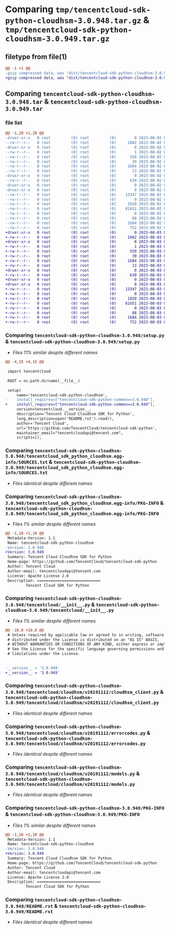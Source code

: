 # Comparing `tmp/tencentcloud-sdk-python-cloudhsm-3.0.948.tar.gz` & `tmp/tencentcloud-sdk-python-cloudhsm-3.0.949.tar.gz`

## filetype from file(1)

```diff
@@ -1 +1 @@
-gzip compressed data, was "dist/tencentcloud-sdk-python-cloudhsm-3.0.948.tar", last modified: Wed Aug  2 00:26:38 2023, max compression
+gzip compressed data, was "dist/tencentcloud-sdk-python-cloudhsm-3.0.949.tar", last modified: Thu Aug  3 00:23:02 2023, max compression
```

## Comparing `tencentcloud-sdk-python-cloudhsm-3.0.948.tar` & `tencentcloud-sdk-python-cloudhsm-3.0.949.tar`

### file list

```diff
@@ -1,20 +1,20 @@
-drwxr-xr-x   0 root         (0) root         (0)        0 2023-08-02 00:26:38.000000 tencentcloud-sdk-python-cloudhsm-3.0.948/
--rw-r--r--   0 root         (0) root         (0)     1082 2023-08-02 00:26:38.000000 tencentcloud-sdk-python-cloudhsm-3.0.948/setup.py
-drwxr-xr-x   0 root         (0) root         (0)        0 2023-08-02 00:26:38.000000 tencentcloud-sdk-python-cloudhsm-3.0.948/tencentcloud_sdk_python_cloudhsm.egg-info/
--rw-r--r--   0 root         (0) root         (0)        1 2023-08-02 00:26:38.000000 tencentcloud-sdk-python-cloudhsm-3.0.948/tencentcloud_sdk_python_cloudhsm.egg-info/dependency_links.txt
--rw-r--r--   0 root         (0) root         (0)      550 2023-08-02 00:26:38.000000 tencentcloud-sdk-python-cloudhsm-3.0.948/tencentcloud_sdk_python_cloudhsm.egg-info/SOURCES.txt
--rw-r--r--   0 root         (0) root         (0)       39 2023-08-02 00:26:38.000000 tencentcloud-sdk-python-cloudhsm-3.0.948/tencentcloud_sdk_python_cloudhsm.egg-info/requires.txt
--rw-r--r--   0 root         (0) root         (0)     1684 2023-08-02 00:26:38.000000 tencentcloud-sdk-python-cloudhsm-3.0.948/tencentcloud_sdk_python_cloudhsm.egg-info/PKG-INFO
--rw-r--r--   0 root         (0) root         (0)       13 2023-08-02 00:26:38.000000 tencentcloud-sdk-python-cloudhsm-3.0.948/tencentcloud_sdk_python_cloudhsm.egg-info/top_level.txt
-drwxr-xr-x   0 root         (0) root         (0)        0 2023-08-02 00:26:38.000000 tencentcloud-sdk-python-cloudhsm-3.0.948/tencentcloud/
--rw-r--r--   0 root         (0) root         (0)      630 2023-08-02 00:26:38.000000 tencentcloud-sdk-python-cloudhsm-3.0.948/tencentcloud/__init__.py
-drwxr-xr-x   0 root         (0) root         (0)        0 2023-08-02 00:26:38.000000 tencentcloud-sdk-python-cloudhsm-3.0.948/tencentcloud/cloudhsm/
-drwxr-xr-x   0 root         (0) root         (0)        0 2023-08-02 00:26:38.000000 tencentcloud-sdk-python-cloudhsm-3.0.948/tencentcloud/cloudhsm/v20191112/
--rw-r--r--   0 root         (0) root         (0)    13347 2023-08-02 00:26:38.000000 tencentcloud-sdk-python-cloudhsm-3.0.948/tencentcloud/cloudhsm/v20191112/cloudhsm_client.py
--rw-r--r--   0 root         (0) root         (0)        0 2023-08-02 00:26:38.000000 tencentcloud-sdk-python-cloudhsm-3.0.948/tencentcloud/cloudhsm/v20191112/__init__.py
--rw-r--r--   0 root         (0) root         (0)     1020 2023-08-02 00:26:38.000000 tencentcloud-sdk-python-cloudhsm-3.0.948/tencentcloud/cloudhsm/v20191112/errorcodes.py
--rw-r--r--   0 root         (0) root         (0)    81651 2023-08-02 00:26:38.000000 tencentcloud-sdk-python-cloudhsm-3.0.948/tencentcloud/cloudhsm/v20191112/models.py
--rw-r--r--   0 root         (0) root         (0)        0 2023-08-02 00:26:38.000000 tencentcloud-sdk-python-cloudhsm-3.0.948/tencentcloud/cloudhsm/__init__.py
--rw-r--r--   0 root         (0) root         (0)       88 2023-08-02 00:26:38.000000 tencentcloud-sdk-python-cloudhsm-3.0.948/setup.cfg
--rw-r--r--   0 root         (0) root         (0)     1684 2023-08-02 00:26:38.000000 tencentcloud-sdk-python-cloudhsm-3.0.948/PKG-INFO
--rw-r--r--   0 root         (0) root         (0)      752 2023-08-02 00:26:38.000000 tencentcloud-sdk-python-cloudhsm-3.0.948/README.rst
+drwxr-xr-x   0 root         (0) root         (0)        0 2023-08-03 00:23:02.000000 tencentcloud-sdk-python-cloudhsm-3.0.949/
+-rw-r--r--   0 root         (0) root         (0)     1082 2023-08-03 00:23:02.000000 tencentcloud-sdk-python-cloudhsm-3.0.949/setup.py
+drwxr-xr-x   0 root         (0) root         (0)        0 2023-08-03 00:23:02.000000 tencentcloud-sdk-python-cloudhsm-3.0.949/tencentcloud_sdk_python_cloudhsm.egg-info/
+-rw-r--r--   0 root         (0) root         (0)        1 2023-08-03 00:23:02.000000 tencentcloud-sdk-python-cloudhsm-3.0.949/tencentcloud_sdk_python_cloudhsm.egg-info/dependency_links.txt
+-rw-r--r--   0 root         (0) root         (0)      550 2023-08-03 00:23:02.000000 tencentcloud-sdk-python-cloudhsm-3.0.949/tencentcloud_sdk_python_cloudhsm.egg-info/SOURCES.txt
+-rw-r--r--   0 root         (0) root         (0)       39 2023-08-03 00:23:02.000000 tencentcloud-sdk-python-cloudhsm-3.0.949/tencentcloud_sdk_python_cloudhsm.egg-info/requires.txt
+-rw-r--r--   0 root         (0) root         (0)     1684 2023-08-03 00:23:02.000000 tencentcloud-sdk-python-cloudhsm-3.0.949/tencentcloud_sdk_python_cloudhsm.egg-info/PKG-INFO
+-rw-r--r--   0 root         (0) root         (0)       13 2023-08-03 00:23:02.000000 tencentcloud-sdk-python-cloudhsm-3.0.949/tencentcloud_sdk_python_cloudhsm.egg-info/top_level.txt
+drwxr-xr-x   0 root         (0) root         (0)        0 2023-08-03 00:23:02.000000 tencentcloud-sdk-python-cloudhsm-3.0.949/tencentcloud/
+-rw-r--r--   0 root         (0) root         (0)      630 2023-08-03 00:23:02.000000 tencentcloud-sdk-python-cloudhsm-3.0.949/tencentcloud/__init__.py
+drwxr-xr-x   0 root         (0) root         (0)        0 2023-08-03 00:23:02.000000 tencentcloud-sdk-python-cloudhsm-3.0.949/tencentcloud/cloudhsm/
+drwxr-xr-x   0 root         (0) root         (0)        0 2023-08-03 00:23:02.000000 tencentcloud-sdk-python-cloudhsm-3.0.949/tencentcloud/cloudhsm/v20191112/
+-rw-r--r--   0 root         (0) root         (0)    13347 2023-08-03 00:23:02.000000 tencentcloud-sdk-python-cloudhsm-3.0.949/tencentcloud/cloudhsm/v20191112/cloudhsm_client.py
+-rw-r--r--   0 root         (0) root         (0)        0 2023-08-03 00:23:02.000000 tencentcloud-sdk-python-cloudhsm-3.0.949/tencentcloud/cloudhsm/v20191112/__init__.py
+-rw-r--r--   0 root         (0) root         (0)     1020 2023-08-03 00:23:02.000000 tencentcloud-sdk-python-cloudhsm-3.0.949/tencentcloud/cloudhsm/v20191112/errorcodes.py
+-rw-r--r--   0 root         (0) root         (0)    81651 2023-08-03 00:23:02.000000 tencentcloud-sdk-python-cloudhsm-3.0.949/tencentcloud/cloudhsm/v20191112/models.py
+-rw-r--r--   0 root         (0) root         (0)        0 2023-08-03 00:23:02.000000 tencentcloud-sdk-python-cloudhsm-3.0.949/tencentcloud/cloudhsm/__init__.py
+-rw-r--r--   0 root         (0) root         (0)       88 2023-08-03 00:23:02.000000 tencentcloud-sdk-python-cloudhsm-3.0.949/setup.cfg
+-rw-r--r--   0 root         (0) root         (0)     1684 2023-08-03 00:23:02.000000 tencentcloud-sdk-python-cloudhsm-3.0.949/PKG-INFO
+-rw-r--r--   0 root         (0) root         (0)      752 2023-08-03 00:23:02.000000 tencentcloud-sdk-python-cloudhsm-3.0.949/README.rst
```

### Comparing `tencentcloud-sdk-python-cloudhsm-3.0.948/setup.py` & `tencentcloud-sdk-python-cloudhsm-3.0.949/setup.py`

 * *Files 11% similar despite different names*

```diff
@@ -4,15 +4,15 @@
 
 import tencentcloud
 
 ROOT = os.path.dirname(__file__)
 
 setup(
     name='tencentcloud-sdk-python-cloudhsm',
-    install_requires=["tencentcloud-sdk-python-common==3.0.948"],
+    install_requires=["tencentcloud-sdk-python-common==3.0.949"],
     version=tencentcloud.__version__,
     description='Tencent Cloud Cloudhsm SDK for Python',
     long_description=open('README.rst').read(),
     author='Tencent Cloud',
     url='https://github.com/TencentCloud/tencentcloud-sdk-python',
     maintainer_email="tencentcloudapi@tencent.com",
     scripts=[],
```

### Comparing `tencentcloud-sdk-python-cloudhsm-3.0.948/tencentcloud_sdk_python_cloudhsm.egg-info/SOURCES.txt` & `tencentcloud-sdk-python-cloudhsm-3.0.949/tencentcloud_sdk_python_cloudhsm.egg-info/SOURCES.txt`

 * *Files identical despite different names*

### Comparing `tencentcloud-sdk-python-cloudhsm-3.0.948/tencentcloud_sdk_python_cloudhsm.egg-info/PKG-INFO` & `tencentcloud-sdk-python-cloudhsm-3.0.949/tencentcloud_sdk_python_cloudhsm.egg-info/PKG-INFO`

 * *Files 1% similar despite different names*

```diff
@@ -1,10 +1,10 @@
 Metadata-Version: 1.1
 Name: tencentcloud-sdk-python-cloudhsm
-Version: 3.0.948
+Version: 3.0.949
 Summary: Tencent Cloud Cloudhsm SDK for Python
 Home-page: https://github.com/TencentCloud/tencentcloud-sdk-python
 Author: Tencent Cloud
 Author-email: tencentcloudapi@tencent.com
 License: Apache License 2.0
 Description: ============================
         Tencent Cloud SDK for Python
```

### Comparing `tencentcloud-sdk-python-cloudhsm-3.0.948/tencentcloud/__init__.py` & `tencentcloud-sdk-python-cloudhsm-3.0.949/tencentcloud/__init__.py`

 * *Files 1% similar despite different names*

```diff
@@ -10,8 +10,8 @@
 # Unless required by applicable law or agreed to in writing, software
 # distributed under the License is distributed on an "AS IS" BASIS,
 # WITHOUT WARRANTIES OR CONDITIONS OF ANY KIND, either express or implied.
 # See the License for the specific language governing permissions and
 # limitations under the License.
 
 
-__version__ = '3.0.948'
+__version__ = '3.0.949'
```

### Comparing `tencentcloud-sdk-python-cloudhsm-3.0.948/tencentcloud/cloudhsm/v20191112/cloudhsm_client.py` & `tencentcloud-sdk-python-cloudhsm-3.0.949/tencentcloud/cloudhsm/v20191112/cloudhsm_client.py`

 * *Files identical despite different names*

### Comparing `tencentcloud-sdk-python-cloudhsm-3.0.948/tencentcloud/cloudhsm/v20191112/errorcodes.py` & `tencentcloud-sdk-python-cloudhsm-3.0.949/tencentcloud/cloudhsm/v20191112/errorcodes.py`

 * *Files identical despite different names*

### Comparing `tencentcloud-sdk-python-cloudhsm-3.0.948/tencentcloud/cloudhsm/v20191112/models.py` & `tencentcloud-sdk-python-cloudhsm-3.0.949/tencentcloud/cloudhsm/v20191112/models.py`

 * *Files identical despite different names*

### Comparing `tencentcloud-sdk-python-cloudhsm-3.0.948/PKG-INFO` & `tencentcloud-sdk-python-cloudhsm-3.0.949/PKG-INFO`

 * *Files 1% similar despite different names*

```diff
@@ -1,10 +1,10 @@
 Metadata-Version: 1.1
 Name: tencentcloud-sdk-python-cloudhsm
-Version: 3.0.948
+Version: 3.0.949
 Summary: Tencent Cloud Cloudhsm SDK for Python
 Home-page: https://github.com/TencentCloud/tencentcloud-sdk-python
 Author: Tencent Cloud
 Author-email: tencentcloudapi@tencent.com
 License: Apache License 2.0
 Description: ============================
         Tencent Cloud SDK for Python
```

### Comparing `tencentcloud-sdk-python-cloudhsm-3.0.948/README.rst` & `tencentcloud-sdk-python-cloudhsm-3.0.949/README.rst`

 * *Files identical despite different names*

